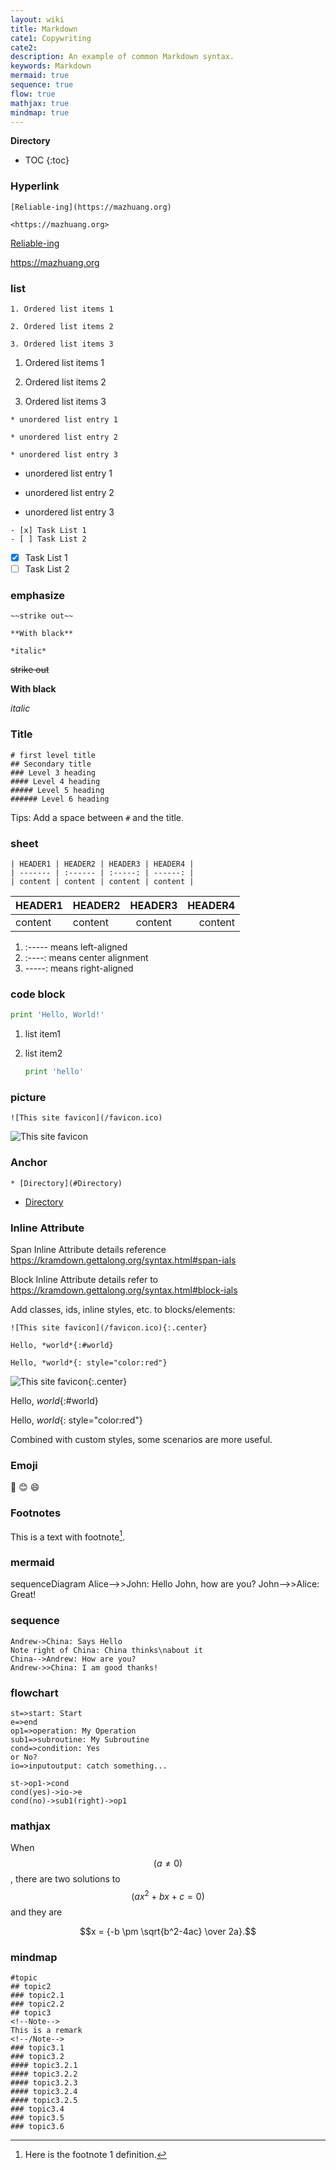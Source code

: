 ```yaml
---
layout: wiki
title: Markdown
cate1: Copywriting
cate2:
description: An example of common Markdown syntax.
keywords: Markdown
mermaid: true
sequence: true
flow: true
mathjax: true
mindmap: true
---
```


**Directory**

* TOC
{:toc}

### Hyperlink

````
[Reliable-ing](https://mazhuang.org)

<https://mazhuang.org>
````

[Reliable-ing](https://mazhuang.org)

<https://mazhuang.org>

### list

````
1. Ordered list items 1

2. Ordered list items 2

3. Ordered list items 3
````

1. Ordered list items 1

2. Ordered list items 2

3. Ordered list items 3

````
* unordered list entry 1

* unordered list entry 2

* unordered list entry 3
````

* unordered list entry 1

* unordered list entry 2

* unordered list entry 3

````
- [x] Task List 1
- [ ] Task List 2
````

- [x] Task List 1
- [ ] Task List 2

### emphasize

````
~~strike out~~

**With black**

*italic*
````

~~strike out~~

**With black**

*italic*

### Title

````
# first level title
## Secondary title
### Level 3 heading
#### Level 4 heading
##### Level 5 heading
###### Level 6 heading
````

Tips: Add a space between `#` and the title.

### sheet

````
| HEADER1 | HEADER2 | HEADER3 | HEADER4 |
| ------- | :------ | :-----: | ------: |
| content | content | content | content |
````

| HEADER1 | HEADER2 | HEADER3 | HEADER4 |
| ------- | :------ | :-----: | ------: |
| content | content | content | content |

1. :----- means left-aligned
2. :----: means center alignment
3. -----: means right-aligned

### code block

````python
print 'Hello, World!'
````

1. list item1

2. list item2

   ````python
   print 'hello'
   ````

### picture

````
![This site favicon](/favicon.ico)
````

![This site favicon](/favicon.ico)

### Anchor

````
* [Directory](#Directory)
````

* [Directory](#Directory)

### Inline Attribute

Span Inline Attribute details reference <https://kramdown.gettalong.org/syntax.html#span-ials>

Block Inline Attribute details refer to <https://kramdown.gettalong.org/syntax.html#block-ials>

Add classes, ids, inline styles, etc. to blocks/elements:

````
![This site favicon](/favicon.ico){:.center}

Hello, *world*{:#world}

Hello, *world*{: style="color:red"}
````

![This site favicon](/favicon.ico){:.center}

Hello, *world*{:#world}

Hello, *world*{: style="color:red"}

Combined with custom styles, some scenarios are more useful.

### Emoji

:camel:
:blush:
:smile:

### Footnotes

This is a text with footnote[^1].

### mermaid

<div class="mermaid">
sequenceDiagram
    Alice-->>John: Hello John, how are you?
    John-->>Alice: Great!
</div>

### sequence

````sequence
Andrew->China: Says Hello
Note right of China: China thinks\nabout it
China-->Andrew: How are you?
Andrew->>China: I am good thanks!
````

### flowchart

````flow
st=>start: Start
e=>end
op1=>operation: My Operation
sub1=>subroutine: My Subroutine
cond=>condition: Yes
or No?
io=>inputoutput: catch something...

st->op1->cond
cond(yes)->io->e
cond(no)->sub1(right)->op1
````

### mathjax

When $$(a \ne 0)$$, there are two solutions to $$(ax^2 + bx + c = 0)$$ and they are

$$x = {-b \pm \sqrt{b^2-4ac} \over 2a}.$$

### mindmap

```mindmap
#topic
## topic2
### topic2.1
### topic2.2
## topic3
<!--Note-->
This is a remark
<!--/Note-->
### topic3.1
### topic3.2
#### topic3.2.1
#### topic3.2.2
#### topic3.2.3
#### topic3.2.4
#### topic3.2.5
### topic3.4
### topic3.5
### topic3.6
````

[^1]: Here is the footnote 1 definition.